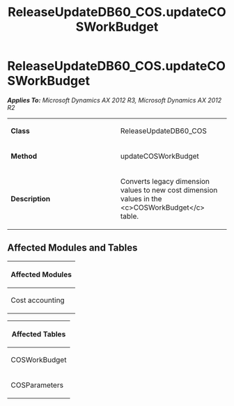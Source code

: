 ﻿---
title: ReleaseUpdateDB60_COS.updateCOSWorkBudget
TOCTitle: ReleaseUpdateDB60_COS.updateCOSWorkBudget
ms:assetid: 8d94fbe9-2078-e03a-4071-0e69a80aa02a
ms:mtpsurl: https://msdn.microsoft.com/en-us/library/JJ736487(v=AX.60)
ms:contentKeyID: 49709676
ms.date: 05/18/2015
mtps_version: v=AX.60
---

# ReleaseUpdateDB60\_COS.updateCOSWorkBudget 


_**Applies To:** Microsoft Dynamics AX 2012 R3, Microsoft Dynamics AX 2012 R2_

<table>
<colgroup>
<col style="width: 50%" />
<col style="width: 50%" />
</colgroup>
<tbody>
<tr class="odd">
<td><p><strong>Class</strong></p></td>
<td><p>ReleaseUpdateDB60_COS</p></td>
</tr>
<tr class="even">
<td><p><strong>Method</strong></p></td>
<td><p>updateCOSWorkBudget</p></td>
</tr>
<tr class="odd">
<td><p><strong>Description</strong></p></td>
<td><p>Converts legacy dimension values to new cost dimension values in the &lt;c&gt;COSWorkBudget&lt;/c&gt; table.</p></td>
</tr>
</tbody>
</table>


## Affected Modules and Tables

<table>
<colgroup>
<col style="width: 100%" />
</colgroup>
<thead>
<tr class="header">
<th><p>Affected Modules</p></th>
</tr>
</thead>
<tbody>
<tr class="odd">
<td><p>Cost accounting</p></td>
</tr>
</tbody>
</table>


<table>
<colgroup>
<col style="width: 100%" />
</colgroup>
<thead>
<tr class="header">
<th><p>Affected Tables</p></th>
</tr>
</thead>
<tbody>
<tr class="odd">
<td><p>COSWorkBudget</p></td>
</tr>
<tr class="even">
<td><p>COSParameters</p></td>
</tr>
</tbody>
</table>

  



